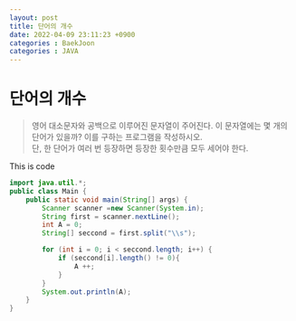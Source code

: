 ```yaml
---
layout: post
title: 단어의 개수
date: 2022-04-09 23:11:23 +0900
categories : BaekJoon 
categories : JAVA
---
```

#  단어의 개수

> 영어 대소문자와 공백으로 이루어진 문자열이 주어진다. 이 문자열에는 몇 개의 단어가 있을까? 이를 구하는 프로그램을 작성하시오. <br>단, 한 단어가 여러 번 등장하면 등장한 횟수만큼 모두 세어야 한다.



This is code
```java
import java.util.*;
public class Main {
    public static void main(String[] args) {
        Scanner scanner =new Scanner(System.in);
        String first = scanner.nextLine();
        int A = 0;
        String[] seccond = first.split("\\s");

        for (int i = 0; i < seccond.length; i++) {
            if (seccond[i].length() != 0){
                A ++;
            }
        }
        System.out.println(A);
    }
}
```